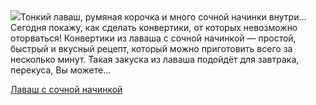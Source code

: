<!--2025-08-17 13:43:38-->
<div class="yb">
  <div class="rss povarenok"><a href="https://www.povarenok.ru/recipes/show/183001/"><img src="https://www.povarenok.ru/data/cache/2025aug/17/43/3187226_91342-640x480.jpg"></a>Тонкий лаваш, румяная корочка и много сочной начинки внутри… Сегодня покажу, как сделать конвертики, от которых невозможно оторваться! Конвертики из лаваша с сочной начинкой — простой, быстрый и вкусный рецепт, который можно приготовить всего за несколько минут. Такая закуска из лаваша подойдёт для завтрака, перекуса, Вы можете... <p class="titl"><a href="https://www.povarenok.ru/recipes/show/183001/">Лаваш с сочной начинкой</a></p></div>
</div>
